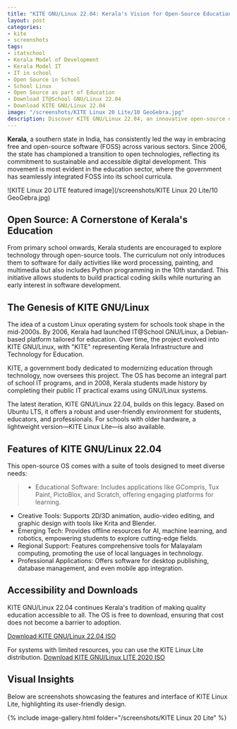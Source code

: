 ```yaml
---
title: "KITE GNU/Linux 22.04: Kerala's Vision for Open-Source Education"
layout: post
categories:
- kite
- screenshots
tags:
- itatschool
- Kerala Model of Development
- Kerala Model IT
- IT in school
- Open Source in School
- School Linux
- Open Source as part of Education
- Download IT@School GNU/Linux 22.04
- Download KITE GNU/Linux 22.04
image: "/screenshots/KITE Linux 20 Lite/10 GeoGebra.jpg"
description: Discover KITE GNU/Linux 22.04, an innovative open-source operating system designed to modernize education in Kerala's schools.
---
```


**Kerala**, a southern state in India, has consistently led the way in embracing free and open-source software (FOSS) across various sectors. Since 2006, the state has championed a transition to open technologies, reflecting its commitment to sustainable and accessible digital development. This movement is most evident in the education sector, where the government has seamlessly integrated FOSS into its school curricula.

![KITE Linux 20 LITE featured image](/screenshots/KITE Linux 20 Lite/10 GeoGebra.jpg)

## Open Source: A Cornerstone of Kerala's Education

From primary school onwards, Kerala students are encouraged to explore technology through open-source tools. The curriculum not only introduces them to software for daily activities like word processing, painting, and multimedia but also includes Python programming in the 10th standard. This initiative allows students to build practical coding skills while nurturing an early interest in software development.

## The Genesis of KITE GNU/Linux

The idea of a custom Linux operating system for schools took shape in the mid-2000s. By 2006, Kerala had launched IT@School GNU/Linux, a Debian-based platform tailored for education. Over time, the project evolved into KITE GNU/Linux, with "KITE" representing Kerala Infrastructure and Technology for Education.

KITE, a government body dedicated to modernizing education through technology, now oversees this project. The OS has become an integral part of school IT programs, and in 2008, Kerala students made history by completing their public IT practical exams using GNU/Linux systems.

The latest iteration, KITE GNU/Linux 22.04, builds on this legacy. Based on Ubuntu LTS, it offers a robust and user-friendly environment for students, educators, and professionals. For schools with older hardware, a lightweight version—KITE Linux Lite—is also available.

## Features of KITE GNU/Linux 22.04

This open-source OS comes with a suite of tools designed to meet diverse needs:
> - Educational Software: Includes applications like GCompris, Tux Paint, PictoBlox, and Scratch, offering engaging platforms for learning.
- Creative Tools: Supports 2D/3D animation, audio-video editing, and graphic design with tools like Krita and Blender.
- Emerging Tech: Provides offline resources for AI, machine learning, and robotics, empowering students to explore cutting-edge fields.
- Regional Support: Features comprehensive tools for Malayalam computing, promoting the use of local languages in technology.
- Professional Applications: Offers software for desktop publishing, database management, and even mobile app integration.

## Accessibility and Downloads

KITE GNU/Linux 22.04 continues Kerala's tradition of making quality education accessible to all. The OS is free to download, ensuring that cost does not become a barrier to adoption.

<a href="https://drive.google.com/file/d/1mWnjZ-8Vov9GpikRK5IjFu0fq-O02T8r/view" class="download">Download KITE GNU/Linux 22.04 ISO</a>

For systems with limited resources, you can use the KITE Linux Lite distribution.
<a href="https://kite.kerala.gov.in/KITE/downloads/KITE_GNU-Linux_Lite_2020.iso" class="download">Download KITE GNU/Linux LITE 2020 ISO</a>

## Visual Insights

Below are screenshots showcasing the features and interface of KITE Linux Lite, highlighting its user-friendly design.

{% include image-gallery.html folder="/screenshots/KITE Linux 20 Lite" %}